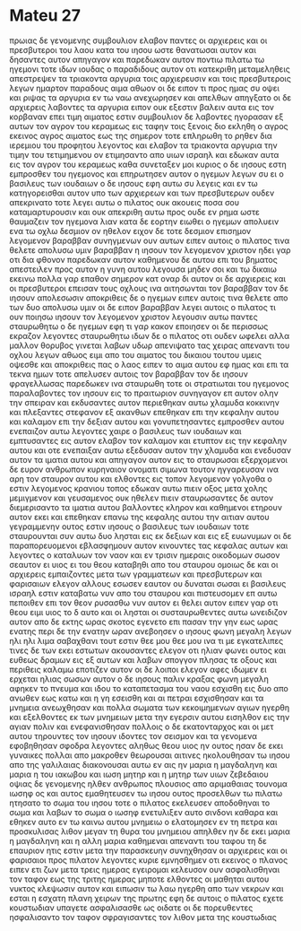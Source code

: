 # Mateu 27
πρωιας δε γενομενης συμβουλιον ελαβον παντες οι αρχιερεις και οι πρεσβυτεροι του λαου κατα του ιησου ωστε θανατωσαι αυτον
και δησαντες αυτον απηγαγον και παρεδωκαν αυτον ποντιω πιλατω τω ηγεμονι
τοτε ιδων ιουδας ο παραδιδους αυτον οτι κατεκριθη μεταμεληθεις απεστρεψεν τα τριακοντα αργυρια τοις αρχιερευσιν και τοις πρεσβυτεροις
λεγων ημαρτον παραδους αιμα αθωον οι δε ειπον τι προς ημας συ οψει
και ριψας τα αργυρια εν τω ναω ανεχωρησεν και απελθων απηγξατο
οι δε αρχιερεις λαβοντες τα αργυρια ειπον ουκ εξεστιν βαλειν αυτα εις τον κορβαναν επει τιμη αιματος εστιν
συμβουλιον δε λαβοντες ηγορασαν εξ αυτων τον αγρον του κεραμεως εις ταφην τοις ξενοις
διο εκληθη ο αγρος εκεινος αγρος αιματος εως της σημερον
τοτε επληρωθη το ρηθεν δια ιερεμιου του προφητου λεγοντος και ελαβον τα τριακοντα αργυρια την τιμην του τετιμημενου ον ετιμησαντο απο υιων ισραηλ
και εδωκαν αυτα εις τον αγρον του κεραμεως καθα συνεταξεν μοι κυριος
ο δε ιησους εστη εμπροσθεν του ηγεμονος και επηρωτησεν αυτον ο ηγεμων λεγων συ ει ο βασιλευς των ιουδαιων ο δε ιησους εφη αυτω συ λεγεις
και εν τω κατηγορεισθαι αυτον υπο των αρχιερεων και των πρεσβυτερων ουδεν απεκρινατο
τοτε λεγει αυτω ο πιλατος ουκ ακουεις ποσα σου καταμαρτυρουσιν
και ουκ απεκριθη αυτω προς ουδε εν ρημα ωστε θαυμαζειν τον ηγεμονα λιαν
κατα δε εορτην ειωθει ο ηγεμων απολυειν ενα τω οχλω δεσμιον ον ηθελον
ειχον δε τοτε δεσμιον επισημον λεγομενον βαραββαν
συνηγμενων ουν αυτων ειπεν αυτοις ο πιλατος τινα θελετε απολυσω υμιν βαραββαν η ιησουν τον λεγομενον χριστον
ηδει γαρ οτι δια φθονον παρεδωκαν αυτον
καθημενου δε αυτου επι του βηματος απεστειλεν προς αυτον η γυνη αυτου λεγουσα μηδεν σοι και τω δικαιω εκεινω πολλα γαρ επαθον σημερον κατ οναρ δι αυτον
οι δε αρχιερεις και οι πρεσβυτεροι επεισαν τους οχλους ινα αιτησωνται τον βαραββαν τον δε ιησουν απολεσωσιν
αποκριθεις δε ο ηγεμων ειπεν αυτοις τινα θελετε απο των δυο απολυσω υμιν οι δε ειπον βαραββαν
λεγει αυτοις ο πιλατος τι ουν ποιησω ιησουν τον λεγομενον χριστον λεγουσιν αυτω παντες σταυρωθητω
ο δε ηγεμων εφη τι γαρ κακον εποιησεν οι δε περισσως εκραζον λεγοντες σταυρωθητω
ιδων δε ο πιλατος οτι ουδεν ωφελει αλλα μαλλον θορυβος γινεται λαβων υδωρ απενιψατο τας χειρας απεναντι του οχλου λεγων αθωος ειμι απο του αιματος του δικαιου τουτου υμεις οψεσθε
και αποκριθεις πας ο λαος ειπεν το αιμα αυτου εφ ημας και επι τα τεκνα ημων
τοτε απελυσεν αυτοις τον βαραββαν τον δε ιησουν φραγελλωσας παρεδωκεν ινα σταυρωθη
τοτε οι στρατιωται του ηγεμονος παραλαβοντες τον ιησουν εις το πραιτωριον συνηγαγον επ αυτον ολην την σπειραν
και εκδυσαντες αυτον περιεθηκαν αυτω χλαμυδα κοκκινην
και πλεξαντες στεφανον εξ ακανθων επεθηκαν επι την κεφαλην αυτου και καλαμον επι την δεξιαν αυτου και γονυπετησαντες εμπροσθεν αυτου ενεπαιζον αυτω λεγοντες χαιρε ο βασιλευς των ιουδαιων
και εμπτυσαντες εις αυτον ελαβον τον καλαμον και ετυπτον εις την κεφαλην αυτου
και οτε ενεπαιξαν αυτω εξεδυσαν αυτον την χλαμυδα και ενεδυσαν αυτον τα ιματια αυτου και απηγαγον αυτον εις το σταυρωσαι
εξερχομενοι δε ευρον ανθρωπον κυρηναιον ονοματι σιμωνα τουτον ηγγαρευσαν ινα αρη τον σταυρον αυτου
και ελθοντες εις τοπον λεγομενον γολγοθα ο εστιν λεγομενος κρανιου τοπος
εδωκαν αυτω πιειν οξος μετα χολης μεμιγμενον και γευσαμενος ουκ ηθελεν πιειν
σταυρωσαντες δε αυτον διεμερισαντο τα ιματια αυτου βαλλοντες κληρον
και καθημενοι ετηρουν αυτον εκει
και επεθηκαν επανω της κεφαλης αυτου την αιτιαν αυτου γεγραμμενην ουτος εστιν ιησους ο βασιλευς των ιουδαιων
τοτε σταυρουνται συν αυτω δυο λησται εις εκ δεξιων και εις εξ ευωνυμων
οι δε παραπορευομενοι εβλασφημουν αυτον κινουντες τας κεφαλας αυτων
και λεγοντες ο καταλυων τον ναον και εν τρισιν ημεραις οικοδομων σωσον σεαυτον ει υιος ει του θεου καταβηθι απο του σταυρου
ομοιως δε και οι αρχιερεις εμπαιζοντες μετα των γραμματεων και πρεσβυτερων και φαρισαιων ελεγον
αλλους εσωσεν εαυτον ου δυναται σωσαι ει βασιλευς ισραηλ εστιν καταβατω νυν απο του σταυρου και πιστευσομεν επ αυτω
πεποιθεν επι τον θεον ρυσασθω νυν αυτον ει θελει αυτον ειπεν γαρ οτι θεου ειμι υιος
το δ αυτο και οι λησται οι συσταυρωθεντες αυτω ωνειδιζον αυτον
απο δε εκτης ωρας σκοτος εγενετο επι πασαν την γην εως ωρας ενατης
περι δε την ενατην ωραν ανεβοησεν ο ιησους φωνη μεγαλη λεγων ηλι ηλι λιμα σαβαχθανι τουτ εστιν θεε μου θεε μου ινα τι με εγκατελιπες
τινες δε των εκει εστωτων ακουσαντες ελεγον οτι ηλιαν φωνει ουτος
και ευθεως δραμων εις εξ αυτων και λαβων σπογγον πλησας τε οξους και περιθεις καλαμω εποτιζεν αυτον
οι δε λοιποι ελεγον αφες ιδωμεν ει ερχεται ηλιας σωσων αυτον
ο δε ιησους παλιν κραξας φωνη μεγαλη αφηκεν το πνευμα
και ιδου το καταπετασμα του ναου εσχισθη εις δυο απο ανωθεν εως κατω και η γη εσεισθη και αι πετραι εσχισθησαν
και τα μνημεια ανεωχθησαν και πολλα σωματα των κεκοιμημενων αγιων ηγερθη
και εξελθοντες εκ των μνημειων μετα την εγερσιν αυτου εισηλθον εις την αγιαν πολιν και ενεφανισθησαν πολλοις
ο δε εκατονταρχος και οι μετ αυτου τηρουντες τον ιησουν ιδοντες τον σεισμον και τα γενομενα εφοβηθησαν σφοδρα λεγοντες αληθως θεου υιος ην ουτος
ησαν δε εκει γυναικες πολλαι απο μακροθεν θεωρουσαι αιτινες ηκολουθησαν τω ιησου απο της γαλιλαιας διακονουσαι αυτω
εν αις ην μαρια η μαγδαληνη και μαρια η του ιακωβου και ιωση μητηρ και η μητηρ των υιων ζεβεδαιου
οψιας δε γενομενης ηλθεν ανθρωπος πλουσιος απο αριμαθαιας τουνομα ιωσηφ ος και αυτος εμαθητευσεν τω ιησου
ουτος προσελθων τω πιλατω ητησατο το σωμα του ιησου τοτε ο πιλατος εκελευσεν αποδοθηναι το σωμα
και λαβων το σωμα ο ιωσηφ ενετυλιξεν αυτο σινδονι καθαρα
και εθηκεν αυτο εν τω καινω αυτου μνημειω ο ελατομησεν εν τη πετρα και προσκυλισας λιθον μεγαν τη θυρα του μνημειου απηλθεν
ην δε εκει μαρια η μαγδαληνη και η αλλη μαρια καθημεναι απεναντι του ταφου
τη δε επαυριον ητις εστιν μετα την παρασκευην συνηχθησαν οι αρχιερεις και οι φαρισαιοι προς πιλατον
λεγοντες κυριε εμνησθημεν οτι εκεινος ο πλανος ειπεν ετι ζων μετα τρεις ημερας εγειρομαι
κελευσον ουν ασφαλισθηναι τον ταφον εως της τριτης ημερας μηποτε ελθοντες οι μαθηται αυτου νυκτος κλεψωσιν αυτον και ειπωσιν τω λαω ηγερθη απο των νεκρων και εσται η εσχατη πλανη χειρων της πρωτης
εφη δε αυτοις ο πιλατος εχετε κουστωδιαν υπαγετε ασφαλισασθε ως οιδατε
οι δε πορευθεντες ησφαλισαντο τον ταφον σφραγισαντες τον λιθον μετα της κουστωδιας
